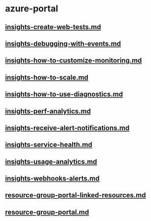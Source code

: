 # azure-portal
## [insights-create-web-tests.md](insights-create-web-tests.md)
## [insights-debugging-with-events.md](insights-debugging-with-events.md)
## [insights-how-to-customize-monitoring.md](insights-how-to-customize-monitoring.md)
## [insights-how-to-scale.md](insights-how-to-scale.md)
## [insights-how-to-use-diagnostics.md](insights-how-to-use-diagnostics.md)
## [insights-perf-analytics.md](insights-perf-analytics.md)
## [insights-receive-alert-notifications.md](insights-receive-alert-notifications.md)
## [insights-service-health.md](insights-service-health.md)
## [insights-usage-analytics.md](insights-usage-analytics.md)
## [insights-webhooks-alerts.md](insights-webhooks-alerts.md)
## [resource-group-portal-linked-resources.md](resource-group-portal-linked-resources.md)
## [resource-group-portal.md](resource-group-portal.md)
